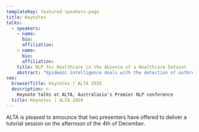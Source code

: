 ```yaml
---
templateKey: featured-speakers-page
title: Keynotes
talks:
  - speakers:
    - name: 
      bio: 
      affiliation: 
    - name: 
      bio: 
      affiliation:    
    title: NLP for Healthcare in the Absence of a Healthcare Dataset
    abstract: "Epidemic intelligence deals with the detection of outbreaks using formal (such as hospital records) and informal (such as user-generated text on the web) sources of information. However, official records may not always be available for healthcare research. In this tutorial, we discuss approaches for epidemic intelligence that use unofficial and open datasets. We view past work in terms of two broad categories: health mention classification (selecting relevant text from a large volume) and health event detection (predicting epidemic events from a collection of relevant text). The focus of our discussion is the underlying computational linguistic techniques in the two categories. We also discuss the state-of-the-art in annotation techniques, resources and evaluation strategies when applying NLP for healthcare."
seo:
  browserTitle: Keynotes | ALTA 2020
  description: >-
    Keynote talks at ALTA, Australasia's Premier NLP conference
  title: Keynotes | ALTA 2020
---
```


ALTA is pleased to announce that two presenters have offered to deliver a tutorial session on the afternoon of the 4th of December. 

